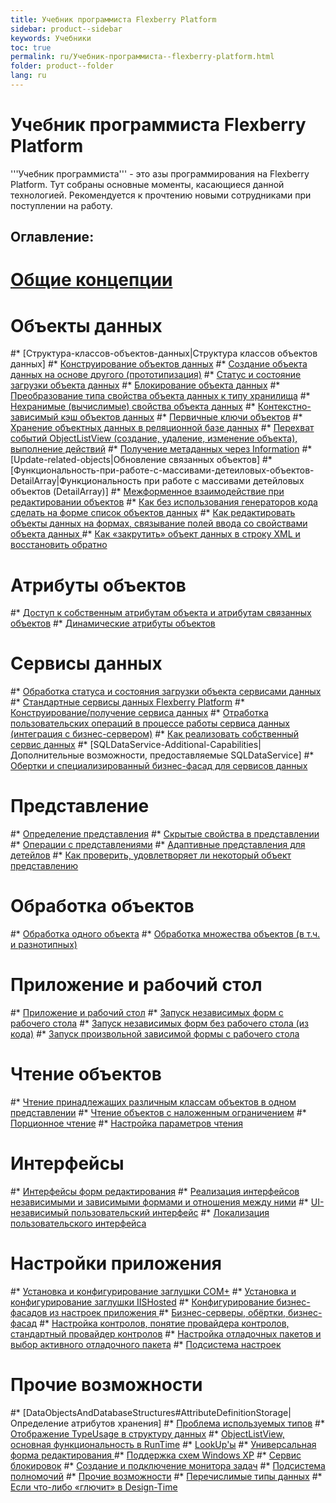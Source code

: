 ```yaml
---
title: Учебник программиста Flexberry Platform
sidebar: product--sidebar
keywords: Учебники
toc: true
permalink: ru/Учебник-программиста--flexberry-platform.html
folder: product--folder
lang: ru
---
```


# Учебник программиста Flexberry Platform
'''Учебник программиста''' - это азы программирования на Flexberry Platform. Тут собраны основные моменты, касающиеся данной технологией. Рекомендуется к прочтению новыми сотрудниками при поступлении на работу.

## Оглавление:
# [Общие концепции](general-concepts.html)
# Объекты данных
#* [Структура-классов-объектов-данных|Структура классов объектов данных]
#* [Конструирование объектов данных](construction--data-objects.html)
#* [Создание объекта данных на основе другого (прототипизация)](data-object-prototype.html)
#* [Статус и состояние загрузки объекта данных](fo_object-status.html)
#* [Блокирование объекта данных](blocking-object-data.html)
#* [Преобразование типа свойства объекта данных к типу хранилища](fo_convert-type-property.html)
#* [Нехранимые (вычислимые) свойства объекта данных](fo_not-stored-attributes.html)
#* [Контекстно-зависимый кэш объектов данных](context--sensitive--cache--data--objects.html)
#* [Первичные ключи объектов](fo_primary-keys-objects.html)
#* [Хранение объектных данных в реляционной базе данных](fo_storing-data-objects.html)
#* [Перехват событий ObjectListView (создание, удаление, изменение объекта), выполнение действий](interception-events--object-list-view.html)
#* [Получение метаданных через Information](fo_methods-class-information.html)
#* [Update-related-objects|Обновление связанных объектов]
#* [Функциональность-при-работе-с-массивами-детеиловых-объектов-DetailArray|Функциональность при работе с массивами детейловых объектов (DetailArray)]
#* [Межформенное взаимодействие при редактировании объектов](interaction-between-forms-when-editing-objects.html)
#* [Как без использования генераторов кода сделать на форме список объектов данных](make-a-list-of-data-objects-without-generators.html)
#* [Как редактировать объекты данных на формах, связывание полей ввода со свойствами объекта данных ](edit--data-objects-on--forms.html)
#* [Как «закрутить» объект данных в строку XML и восстановить обратно](aggregating-function.html)
# Атрибуты объектов
#* [Доступ к собственным атрибутам объекта и атрибутам связанных объектов](fo_own-object-attributes.html)
#* [Динамические атрибуты объектов](dynamic-properties.html)
# Сервисы данных
#* [Обработка статуса и состояния загрузки объекта сервисами данных](fo_processing-status-condition-load.html)
#* [Стандартные сервисы данных Flexberry Platform](standard-data-services.html)
#* [Конструирование/получение сервиса данных](fo_construction-ds.html)
#* [Отработка пользовательских операций в процессе работы сервиса данных (интеграция с бизнес-сервером)](fo_user-operations-dataservice.html)
#* [Как реализовать собственный сервис данных](implement-a-custom--data-service.html)
#* [SQLDataService-Additional-Capabilities|Дополнительные возможности, предоставляемые SQLDataService]
#* [Обертки и специализированный бизнес-фасад для сервисов данных](wraps-and-specialized-business-facade-for-data-services.html)
# Представление
#* [Определение представления](fd_view-definition.html)
#* [Скрытые свойства в представлении](hidden--properties--in--view.html)
#* [Операции с представлениями](view--operations.html)
#* [Адаптивные представления для детейлов](adaptive-views-for-details.html)
#* [Как проверить, удовлетворяет ли некоторый объект представлению](test-object-for-viewing.html)
# Обработка объектов
#* [Обработка одного объекта](processing-one-object.html)
#* [Обработка множества объектов (в т.ч. и разнотипных)](fo_processing-multiple-objects.html)
# Приложение и рабочий стол
#* [Приложение и рабочий стол](app-desktop.html)
#* [Запуск независимых форм с рабочего стола](running-independent-forms-from-the-desktop.html)
#* [Запуск независимых форм без рабочего стола (из кода)](running-independent-forms-without-desktop.html)
#* [Запуск произвольной зависимой формы с рабочего стола](running-any-dependent-forms-from-the-desktop.html)
# Чтение объектов
#* [Чтение принадлежащих различным классам объектов в одном представлении](reading-several-types-objects.html)
#* [Чтение объектов с наложенным ограничением](Чтение-объектов-с-наложенным-ограничением.html)
#* [Порционное чтение](fo_reading-portion.html)
#* [Настройка параметров чтения ](fo_loading-customization-struct.html)
# Интерфейсы
#* [Интерфейсы форм редактирования](interfaces--edit-forms.html)
#* [Реализация интерфейсов независимыми и зависимыми формами и отношения между ними](implementation-interfaces-independent-and-dependent-forms-and-relationship-between-them.html)
#* [UI-независимый пользовательский интерфейс](u-i-independent-user-interface.html)
#* [Локализация пользовательского интерфейса](localization--u-i.html)
# Настройки приложения
#* [Установка и конфигурирование заглушки COM+](Установка-и-конфигурирование-заглушки--c-o-m.html)
#* [Установка и конфигурирование заглушки IISHosted](Установка-и-конфигурирование-заглушки--i-i-s-hosted.html)
#* [Конфигурирование бизнес-фасадов из настроек приложения ](configuring-business-facades-of-application-settings.html)
#* [Бизнес-серверы, обёртки, бизнес-фасад](fo_bs-wrapper.html)
#* [Настройка контролов, понятие провайдера контролов, стандартный провайдер контролов](control-provider-winforms.html)
#* [Настройка отладочных пакетов и выбор активного отладочного пакета](visual-studio-design-packages.html)
#* [Подсистема настроек](setting-manager.html)
# Прочие возможности
#* [DataObjectsAndDatabaseStructures#AttributeDefinitionStorage|Определение атрибутов хранения]
#* [Проблема используемых типов](fo_type-usage-problem.html)
#* [Отображение TypeUsage в структуру данных](type-usage-in-data-structure.html)
#* [ObjectListView, основная функциональность в RunTime](object-list-view-basic-functionality-in--run-time.html)
#* [LookUp'ы](fa_lookup-overview.html)
#* [Универсальная форма редактирования ](Универсальная-форма-редактирования.html)
#* [Поддержка схем Windows XP](support-schemes--windows--x-p.html)
#* [Сервис блокировок](lock-service.html)
#* [Создание и подключение монитора задач](fo_creating-connection-bt-monitor.html)
#* [Подсистема полномочий](right-manager-module.html)
#* [Прочие возможности](class-image.html)
#* [Перечислимые типы данных](enumerations.html)
#* [Если что-либо «глючит» в Design-Time](design--time--errors.html)
